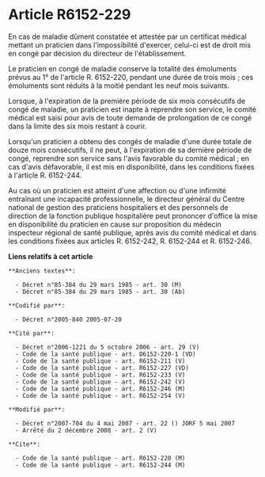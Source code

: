 # Article R6152-229

En cas de maladie dûment constatée et attestée par un certificat médical mettant un praticien dans l'impossibilité d'exercer,
celui-ci est de droit mis en congé par décision du directeur de l'établissement.

Le praticien en congé de maladie conserve la totalité des émoluments prévus au 1° de l'article R. 6152-220, pendant une durée
de trois mois ; ces émoluments sont réduits à la moitié pendant les neuf mois suivants.

Lorsque, à l'expiration de la première période de six mois consécutifs de congé de maladie, un praticien est inapte à
reprendre son service, le comité médical est saisi pour avis de toute demande de prolongation de ce congé dans la limite des
six mois restant à courir.

Lorsqu'un praticien a obtenu des congés de maladie d'une durée totale de douze mois consécutifs, il ne peut, à l'expiration
de sa dernière période de congé, reprendre son service sans l'avis favorable du comité médical ; en cas d'avis défavorable,
il est mis en disponibilité, dans les conditions fixées à l'article R. 6152-244.

Au cas où un praticien est atteint d'une affection ou d'une infirmité entraînant une incapacité professionnelle, le directeur
général du Centre national de gestion des praticiens hospitaliers et des personnels de direction de la fonction publique
hospitalière peut prononcer d'office la mise en disponibilité du praticien en cause sur proposition du médecin inspecteur
régional de santé publique, après avis du comité médical et dans les conditions fixées aux articles R. 6152-242, R. 6152-244
et R. 6152-246.

**Liens relatifs à cet article**

	**Anciens textes**:

	  - Décret n°85-384 du 29 mars 1985 - art. 30 (M)
	  - Décret n°85-384 du 29 mars 1985 - art. 30 (Ab)

	**Codifié par**:

	  - Décret n°2005-840 2005-07-20

	**Cité par**:

	  - Décret n°2006-1221 du 5 octobre 2006 - art. 29 (V)
	  - Code de la santé publique - art. D6152-220-1 (VD)
	  - Code de la santé publique - art. R6152-211 (V)
	  - Code de la santé publique - art. R6152-227 (VD)
	  - Code de la santé publique - art. R6152-233 (V)
	  - Code de la santé publique - art. R6152-242 (V)
	  - Code de la santé publique - art. R6152-246 (M)
	  - Code de la santé publique - art. R6152-254 (V)

	**Modifié par**:

	  - Décret n°2007-704 du 4 mai 2007 - art. 22 () JORF 5 mai 2007
	  - Arrêté du 2 décembre 2008 - art. 2 (V)

	**Cite**:

	  - Code de la santé publique - art. R6152-220 (M)
	  - Code de la santé publique - art. R6152-244 (M)

